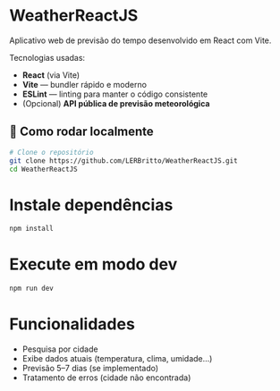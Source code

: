 # WeatherReactJS

Aplicativo web de previsão do tempo desenvolvido em React com Vite.

Tecnologias usadas:

- **React** (via Vite)
- **Vite** — bundler rápido e moderno
- **ESLint** — linting para manter o código consistente
- (Opcional) **API pública de previsão meteorológica**

## 🚀 Como rodar localmente

```bash
# Clone o repositório
git clone https://github.com/LERBritto/WeatherReactJS.git
cd WeatherReactJS
```

# Instale dependências
```bash
npm install
```

# Execute em modo dev
```bash
npm run dev
```

# Funcionalidades

- Pesquisa por cidade
- Exibe dados atuais (temperatura, clima, umidade…)
- Previsão 5–7 dias (se implementado)
- Tratamento de erros (cidade não encontrada)
